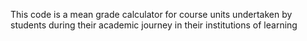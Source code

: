 This code is a mean grade calculator for course units undertaken by students during their academic journey in their institutions of learning
